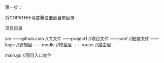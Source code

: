 
第一步：

将GOPATH环境变量设置到当前目录

项目目录

srs
	——github.com		//库文件
	——project1			//项目文件
		——conf			//配置文件
		——logic			//逻辑层
		——modle			//模型层
		——router		//路由层


main.go		//项目入口文件







